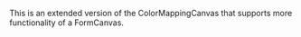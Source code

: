This is an extended version of the ColorMappingCanvas that supports more functionality of a FormCanvas.